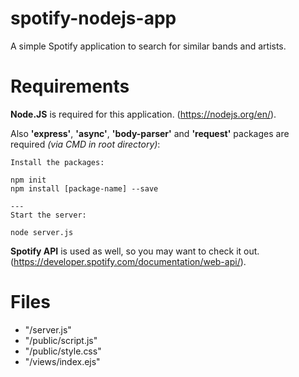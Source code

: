 # spotify-nodejs-app
A simple Spotify application to search for similar bands and artists.

# Requirements
__Node.JS__ is required for this application. (https://nodejs.org/en/).

Also __'express'__, __'async'__, __'body-parser'__ and __'request'__ packages are required _(via CMD in root directory)_:

```
Install the packages:

npm init
npm install [package-name] --save

---
Start the server:

node server.js
```

__Spotify API__ is used as well, so you may want to check it out. (https://developer.spotify.com/documentation/web-api/).

# Files
* "/server.js"
* "/public/script.js"
* "/public/style.css"
* "/views/index.ejs"
